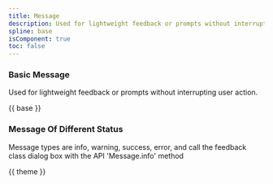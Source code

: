 ```yaml
---
title: Message
description: Used for lightweight feedback or prompts without interrupting user action.
spline: base
isComponent: true
toc: false
---
```


### Basic Message

Used for lightweight feedback or prompts without interrupting user action.


{{ base }}


### Message Of Different Status

Message types are info, warning, success, error, and call the feedback class dialog box with the API 'Message.info' method

{{ theme }}
